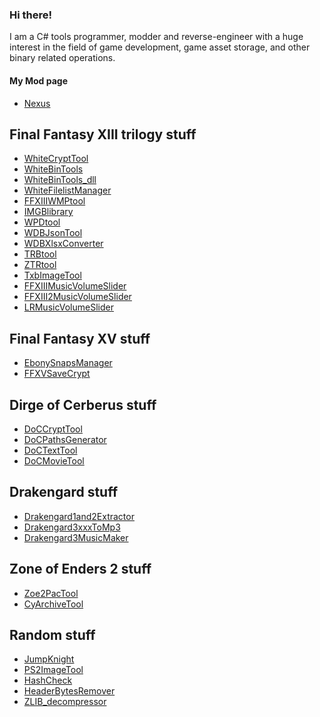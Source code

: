### Hi there!

I am a C# tools programmer, modder and reverse-engineer with a huge interest in the field of game development, game asset storage, and other binary related operations.

#### My Mod page
- [Nexus](https://next.nexusmods.com/profile/Surihix/mods)


## Final Fantasy XIII trilogy stuff
- [WhiteCryptTool](https://github.com/Surihix/WhiteCryptTool)
- [WhiteBinTools](https://github.com/Surihix/WhiteBinTools)
- [WhiteBinTools_dll](https://github.com/Surihix/WhiteBinTools_dll)
- [WhiteFilelistManager](https://github.com/Surihix/WhiteFilelistManager)
- [FFXIIIWMPtool](https://github.com/Surihix/FFXIIIWMPtool)
- [IMGBlibrary](https://github.com/Surihix/IMGBlibrary)
- [WPDtool](https://github.com/Surihix/WPDtool)
- [WDBJsonTool](https://github.com/Surihix/WDBJsonTool)
- [WDBXlsxConverter](https://github.com/Surihix/WDBXlsxConverter)
- [TRBtool](https://github.com/Surihix/TRBtool)
- [ZTRtool](https://github.com/Surihix/ZTRtool)
- [TxbImageTool](https://github.com/Surihix/TxbImageTool)
- [FFXIIIMusicVolumeSlider](https://github.com/Surihix/FFXIIIMusicVolumeSlider)
- [FFXIII2MusicVolumeSlider](https://github.com/Surihix/FFXIII2MusicVolumeSlider)
- [LRMusicVolumeSlider](https://github.com/Surihix/LRMusicVolumeSlider)


## Final Fantasy XV stuff
- [EbonySnapsManager](https://github.com/Surihix/EbonySnapsManager)
- [FFXVSaveCrypt](https://github.com/Surihix/FFXVSaveCrypt)


## Dirge of Cerberus stuff
- [DoCCryptTool](https://github.com/Surihix/DoCCryptTool)
- [DoCPathsGenerator](https://github.com/Surihix/DoCPathsGenerator)
- [DoCTextTool](https://github.com/Surihix/DoCTextTool)
- [DoCMovieTool](https://github.com/Surihix/DoCMovieTool)


## Drakengard stuff
- [Drakengard1and2Extractor](https://github.com/Surihix/Drakengard1and2Extractor)
- [Drakengard3xxxToMp3](https://github.com/Surihix/Drakengard3xxxToMp3)
- [Drakengard3MusicMaker](https://github.com/Surihix/Drakengard3MusicMaker)


## Zone of Enders 2 stuff
- [Zoe2PacTool](https://github.com/Surihix/Zoe2PacTool)
- [CyArchiveTool](https://github.com/Surihix/CyArchiveTool)


## Random stuff
- [JumpKnight](https://github.com/Surihix/jumpknight)
- [PS2ImageTool](https://github.com/Surihix/PS2ImageTool)<!-- - [DeviArchiveTool](https://github.com/Surihix/DeviArchiveTool) -->
- [HashCheck](https://github.com/Surihix/HashCheck)
- [HeaderBytesRemover](https://github.com/Surihix/HeaderBytesRemover)
- [ZLIB_decompressor](https://github.com/Surihix/ZLIB_decompressor)


<!--
Here are some ideas to get you started:
- 🔭 I’m currently working on ...
- 🌱 I’m currently learning ...
- 👯 I’m looking to collaborate on ...
- 🤔 I’m looking for help with ...
- 💬 Ask me about ...
- 📫 How to reach me: ...
- 😄 Pronouns: ...
- ⚡ Fun fact: ...
-->
